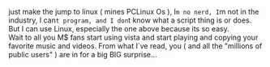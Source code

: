 just make the jump to linux ( mines PCLinux Os ), I`m no nerd, I`m not in the industry, I can`t program, and I don`t know what a script thing is or does. But I can use Linux, especially the one above because its so easy.  
Wait to all you M$ fans start using vista and start playing and copying your favorite music and videos. From what I`ve read, you ( and all the "millions of public users" ) are in for a big BIG surprise...
